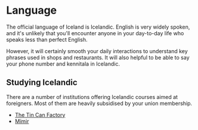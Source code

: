 # Language

The official language of Iceland is Icelandic. English is very widely spoken, and it's unlikely that you'll encounter anyone in your day-to-day life who speaks less than perfect English.

However, it will certainly smooth your daily interactions to understand key phrases used in shops and restaurants. It will also helpful to be able to say your phone number and kennitala in Icelandic.

## Studying Icelandic

There are a number of institutions offering Icelandic courses aimed at foreigners. Most of them are heavily subsidised by your union membership.

- [The Tin Can Factory](http://thetincanfactory.eu/index.html)
- [Mímir](https://www.mimir.is/)